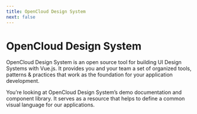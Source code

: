 ```yaml
---
title: OpenCloud Design System
next: false
---
```


# OpenCloud Design System

OpenCloud Design System is an open source tool for building UI Design Systems with Vue.js. It provides you and your team a set of organized tools, patterns & practices that work as the foundation for your application development.

You’re looking at OpenCloud Design System’s demo documentation and component library. It serves as a resource that helps to define a common visual language for our applications.
